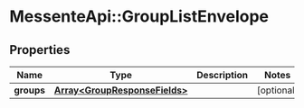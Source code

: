 # MessenteApi::GroupListEnvelope

## Properties
Name | Type | Description | Notes
------------ | ------------- | ------------- | -------------
**groups** | [**Array&lt;GroupResponseFields&gt;**](GroupResponseFields.md) |  | [optional] 


